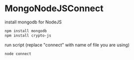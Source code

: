 # MongoNodeJSConnect

install mongodb for NodeJS

```powershell
npm install mongodb
npm install crypto-js
```

run script (replace "connect" with name of file you are using)

```
node connect
```

